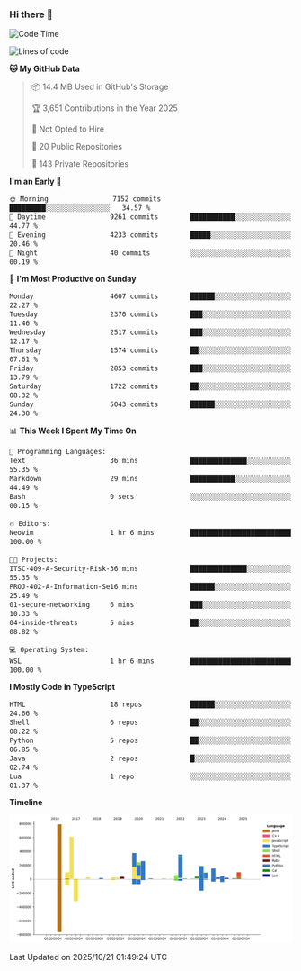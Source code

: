 ### Hi there 👋

<!--
**Clumsy-Coder/Clumsy-Coder** is a ✨ _special_ ✨ repository because its `README.md` (this file) appears on your GitHub profile.

Here are some ideas to get you started:

- 🔭 I’m currently working on ...
- 🌱 I’m currently learning ...
- 👯 I’m looking to collaborate on ...
- 🤔 I’m looking for help with ...
- 💬 Ask me about ...
- 📫 How to reach me: ...
- 😄 Pronouns: ...
- ⚡ Fun fact: ...
-->

<!-- anmol098/waka-readme-stats -->
<!--START_SECTION:waka-->
![Code Time](http://img.shields.io/badge/Code%20Time-1%2C363%20hrs%2047%20mins-blue)

![Lines of code](https://img.shields.io/badge/From%20Hello%20World%20I%27ve%20Written-3.6%20million%20lines%20of%20code-blue)

**🐱 My GitHub Data** 

> 📦 14.4 MB Used in GitHub's Storage 
 > 
> 🏆 3,651 Contributions in the Year 2025
 > 
> 🚫 Not Opted to Hire
 > 
> 📜 20 Public Repositories 
 > 
> 🔑 143 Private Repositories 
 > 
**I'm an Early 🐤** 

```text
🌞 Morning                7152 commits        █████████░░░░░░░░░░░░░░░░   34.57 % 
🌆 Daytime                9261 commits        ███████████░░░░░░░░░░░░░░   44.77 % 
🌃 Evening                4233 commits        █████░░░░░░░░░░░░░░░░░░░░   20.46 % 
🌙 Night                  40 commits          ░░░░░░░░░░░░░░░░░░░░░░░░░   00.19 % 
```
📅 **I'm Most Productive on Sunday** 

```text
Monday                   4607 commits        ██████░░░░░░░░░░░░░░░░░░░   22.27 % 
Tuesday                  2370 commits        ███░░░░░░░░░░░░░░░░░░░░░░   11.46 % 
Wednesday                2517 commits        ███░░░░░░░░░░░░░░░░░░░░░░   12.17 % 
Thursday                 1574 commits        ██░░░░░░░░░░░░░░░░░░░░░░░   07.61 % 
Friday                   2853 commits        ███░░░░░░░░░░░░░░░░░░░░░░   13.79 % 
Saturday                 1722 commits        ██░░░░░░░░░░░░░░░░░░░░░░░   08.32 % 
Sunday                   5043 commits        ██████░░░░░░░░░░░░░░░░░░░   24.38 % 
```


📊 **This Week I Spent My Time On** 

```text
💬 Programming Languages: 
Text                     36 mins             ██████████████░░░░░░░░░░░   55.35 % 
Markdown                 29 mins             ███████████░░░░░░░░░░░░░░   44.49 % 
Bash                     0 secs              ░░░░░░░░░░░░░░░░░░░░░░░░░   00.15 % 

🔥 Editors: 
Neovim                   1 hr 6 mins         █████████████████████████   100.00 % 

🐱‍💻 Projects: 
ITSC-409-A-Security-Risk-36 mins             ██████████████░░░░░░░░░░░   55.35 % 
PROJ-402-A-Information-Se16 mins             ██████░░░░░░░░░░░░░░░░░░░   25.49 % 
01-secure-networking     6 mins              ███░░░░░░░░░░░░░░░░░░░░░░   10.33 % 
04-inside-threats        5 mins              ██░░░░░░░░░░░░░░░░░░░░░░░   08.82 % 

💻 Operating System: 
WSL                      1 hr 6 mins         █████████████████████████   100.00 % 
```

**I Mostly Code in TypeScript** 

```text
HTML                     18 repos            ██████░░░░░░░░░░░░░░░░░░░   24.66 % 
Shell                    6 repos             ██░░░░░░░░░░░░░░░░░░░░░░░   08.22 % 
Python                   5 repos             ██░░░░░░░░░░░░░░░░░░░░░░░   06.85 % 
Java                     2 repos             █░░░░░░░░░░░░░░░░░░░░░░░░   02.74 % 
Lua                      1 repo              ░░░░░░░░░░░░░░░░░░░░░░░░░   01.37 % 
```



**Timeline**

![Lines of Code chart](https://raw.githubusercontent.com/Clumsy-Coder/Clumsy-Coder/main/assets/bar_graph.png)


 Last Updated on 2025/10/21 01:49:24 UTC
<!--END_SECTION:waka-->

